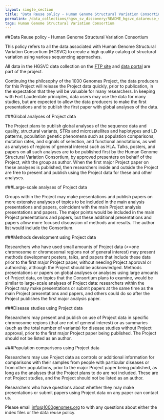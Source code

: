 ```yaml
---
layout: single_section
title: "Data Reuse policy - Human Genome Structural Variation Consortium"
permalink: /data_collections/hgsv_sv_discovery/README_hgsvc_datareuse_statement/
tags: Human Genome Structural Variation Consortium
---
```

##Data Reuse policy - Human Genome Structural Variation Consortium

This policy refers to all the data associated with Human Genome Structural Variation Consortium (HGSVC) to create a high 
quality catalog of structural variation using various sequencing approaches.

All data in the HGSVC data collection on the [FTP site](http://ftp.1000genomes.ebi.ac.uk/vol1/ftp/data_collections/hgsv_sv_discovery/) and [data portal](http://www.1000genomes.org/data-portal/data-collection/structural-variation) are part of the project.

Continuing the philosophy of the 1000 Genomes Project, the data producers for this Project 
will release the Project data quickly, prior to publication, in the expectation that they 
will be valuable for many researchers. In keeping with Fort Lauderdale principles, data 
users may use the data for many studies, but are expected to allow the data producers 
to make the first presentations and to publish the first paper with global analyses of the data.

###Global analyses of Project data

The Project plans to publish global analyses of the sequence data and quality, structural variants, 
STRs and microsatellites and haplotypes and LD patterns, population genetic phenomena such as 
population comparisons, mutation rates, and signals of selection, and functional annotations, 
as well as analyses of regions of general interest such as HLA. Talks, posters, and papers on 
all such analyses are to be published first by the Human Genome Structural Variation Consortium, 
by approved presenters on behalf of the Project, with the group as author. When the first major 
Project paper on these analyses is published, then researchers inside and outside the Project are 
free to present and publish using the Project data for these and other analyses.

###Large-scale analyses of Project data

Groups within the Project may make presentations and publish papers on more extensive analyses of 
topics to be included in the main analysis presentations and papers, coincident with the main 
Project analysis presentations and papers. The major points would be included in the main Project 
presentations and papers, but these additional presentations and papers allow more focused discussion 
of methods and results. The author list would include the Consortium.

###Methods development using Project data

Researchers who have used small amounts of Project data (<=one chromosome or chromosomal regions not of
general interest) may present methods development posters, talks, and papers that include these data prior to 
the first major Project paper, without needing Project approval or authorship, although the Project should be 
acknowledged. Methods presentations or papers on global analyses or analyses using large amounts of Project 
data, on topics that the Consortium plans to examine, would be similar to large-scale analyses of Project data: 
researchers within the Project may make presentations or submit papers at the same time as the main 
Project presentations and papers, and others could do so after the Project publishes the first major analysis paper.

###Disease studies using Project data

Researchers may present and publish on use of Project data in specific chromosome regions (that are not of general interest) 
or as summaries (such as the total number of variants) for disease studies without Project approval, prior to 
the first major Project paper being published. The Project should not be listed as an author.

###Population comparisons using Project data

Researchers may use Project data as controls or additional information for comparisons with their samples 
from people with particular diseases or from other populations, prior to the major Project paper being 
published, as long as the analyses that the Project plans to do are not included. These are not Project 
studies, and the Project should not be listed as an author.

Researchers who have questions about whether they may make presentations or submit papers using Project 
data on any paper can contact us.

Please email info@1000genomes.org to with any questions about either the index files or the data reuse policy.
